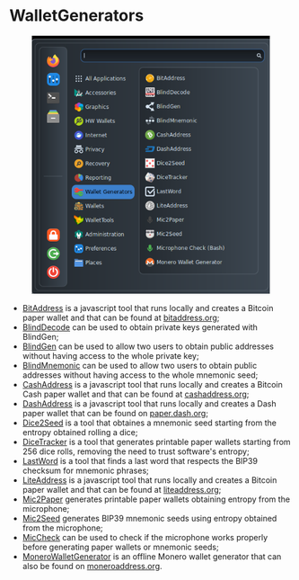 # WalletGenerators

<figure><img src="../../.gitbook/assets/wallet_gen_menu.png" alt=""><figcaption></figcaption></figure>

* [BitAddress](https://github.com/pointbiz/bitaddress.org) is a javascript tool that runs locally and creates a Bitcoin paper wallet and that can be found at [bitaddress.org](https://www.bitaddress.org/);
* [BlindDecode](https://github.com/ASeriousMister/BlindGen) can be used to obtain private keys generated with BlindGen;
* [BlindGen](https://github.com/ASeriousMister/BlindGen) can be used to allow two users to obtain public addresses without having access to the whole private key;
* [BlindMnemonic](https://github.com/ASeriousMister/BlindMnemonic) can be used to allow two users to obtain public addresses without having access to the whole mnemonic seed;
* [CashAddress](https://github.com/theantnest/bccaddress) is a javascript tool that runs locally and creates a Bitcoin Cash paper wallet and that can be found at [cashaddress.org](https://cashaddress.org/);
* [DashAddress](https://github.com/dashpay/paper.dash.org) is a javascript tool that runs locally and creates a Dash paper wallet that can be found on [paper.dash.org](https://paper.dash.org/);
* [Dice2Seed](https://github.com/ASeriousMister/Dice2Seed) is a tool that obtaines a mnemonic seed starting from the entropy obtained rolling a dice;
* [DiceTracker](https://github.com/ASeriousMister/DiceTracker.py) is a tool that generates printable paper wallets starting from 256 dice rolls, removing the need to trust software's entropy;
* [LastWord](https://github.com/ASeriousMister/LastWord) is a tool that finds a last word that respects the BIP39 checksum for mnemonic phrases;
* [LiteAddress](http://liteaddress.org/) is a javascript tool that runs locally and creates a Bitcoin paper wallet and that can be found at [liteaddress.org](https://github.com/litecoin-project/liteaddress.org);
* [Mic2Paper](https://github.com/ASeriousMister/Mic2Paper) generates printable paper wallets obtaining entropy from the microphone;
* [Mic2Seed](https://github.com/ASeriousMister/Mic2Seed) generates BIP39 mnemonic seeds using entropy obtained from the microphone;
* [MicCheck](https://github.com/AnuBitux/MicCheck) can be used to check if the microphone works properly before generating paper wallets or mnemonic seeds;
* [MoneroWalletGenerator](https://github.com/moneromooo-monero/monero-wallet-generator/) is an offline Monero wallet generator that can also be found on [moneroaddress.org](https://moneroaddress.org/).
